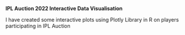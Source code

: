 **IPL Auction 2022 Interactive Data Visualisation**

I have created some interactive plots using Plotly Library in R on players participating in IPL Auction
